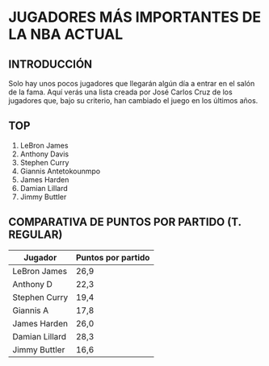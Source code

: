 # JUGADORES MÁS IMPORTANTES DE LA NBA ACTUAL

## INTRODUCCIÓN 
Solo hay unos pocos jugadores que llegarán algún día a entrar en el salón de la fama. Aquí verás una lista creada por José Carlos Cruz de 
los jugadores que, bajo su criterio, han cambiado el juego en los últimos años.

## TOP
1. LeBron James
2. Anthony Davis
3. Stephen Curry
4. Giannis Antetokounmpo
5. James Harden
6. Damian Lillard
7. Jimmy Buttler 

## COMPARATIVA DE PUNTOS POR PARTIDO (T. REGULAR)

  Jugador    | Puntos por partido
------------ | ------------------
LeBron James | 26,9
Anthony D | 22,3
Stephen Curry | 19,4
Giannis A | 17,8
James Harden | 26,0
Damian Lillard | 28,3
Jimmy Buttler | 16,6
